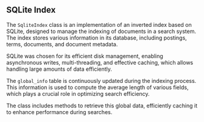 <!-- module: mir.ir.impls.sqlite_index -->

## SQLite Index 

The `SqliteIndex` class is an implementation of an inverted index based on SQLite, designed to manage the indexing of documents in a search system. The index stores various information in its database, including postings, terms, documents, and document metadata.

SQLite was chosen for its efficient disk management, enabling asynchronous writes, multi-threading, and effective caching, which allows handling large amounts of data efficiently.

The `global_info` table is continuously updated during the indexing process. This information is used to compute the average length of various fields, which plays a crucial role in optimizing search efficiency.

The class includes methods to retrieve this global data, efficiently caching it to enhance performance during searches.
